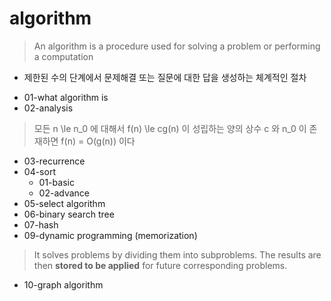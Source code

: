 # algorithm

> An algorithm is a procedure used for solving a problem or performing a computation
- 제한된 수의 단계에서 문제해결 또는 질문에 대한 답을 생성하는 체계적인 절차

* 01-what algorithm is
* 02-analysis
> 모든 n \le n_0 에 대해서 f(n) \le cg(n) 이 성립하는 양의 상수 c 와 n_0 이 존재하면 f(n) = O(g(n)) 이다
* 03-recurrence
* 04-sort 
  - 01-basic
  - 02-advance
* 05-select algorithm 
* 06-binary search tree
* 07-hash
* 09-dynamic programming (memorization)
> It solves problems by dividing them into subproblems. The results are then **stored to be applied** for future corresponding problems.

* 10-graph algorithm